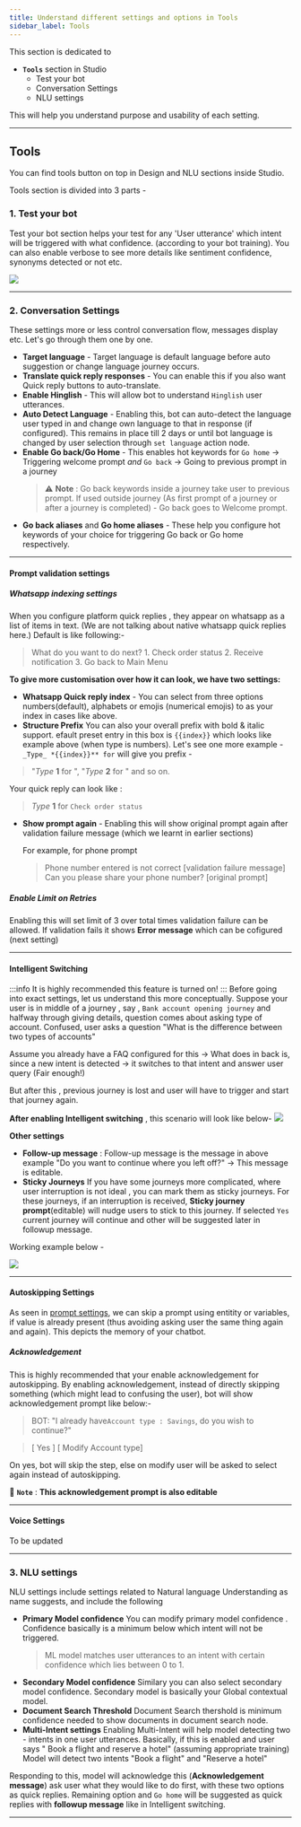 ```yaml
---
title: Understand different settings and options in Tools
sidebar_label: Tools 
---
```

This section is dedicated to
-  **`Tools`** section in Studio
    -  Test your bot
    -  Conversation Settings
    -  NLU settings

This will help you understand purpose and usability of each setting.

---

## Tools 
You can find tools button on top in Design and NLU sections inside Studio. 

Tools section is divided into 3 parts -

### 1. Test your bot

Test your bot section helps your test for any 'User utterance' which intent will be triggered with what confidence. (according to your bot training). 
You can also enable verbose to see more details like sentiment confidence, synonyms detected or not etc.

![](https://i.imgur.com/1Sb3ay3.gif)

---

### 2. Conversation Settings
These settings more or less control conversation flow, messages display etc. Let's go through them one by one. 

- **Target language** - Target language is default language before auto suggestion or change language journey occurs. 
- **Translate quick reply responses** - You can enable this if you also want Quick reply buttons to auto-translate. 
- **Enable Hinglish** - This will allow bot to understand `Hinglish` user utterances. 
- **Auto Detect Language** - Enabling this, bot can auto-detect the language user typed in and change own language to that in response (if configured). This remains in place till 2 days or until bot language is changed by user selection through `set language` action node. 
- **Enable Go back/Go Home** - This enables hot keywords for `Go home` -> Triggering welcome prompt *and* `Go back` -> Going to previous prompt in a journey
    > :warning: **Note** : Go back keywords inside a journey take user to previous prompt. If used outside journey (As first prompt of a journey or after a journey is completed) - Go back goes to Welcome prompt. 
- **Go back aliases** and **Go home aliases** - These help you configure hot keywords of your choice for triggering Go back or Go home respectively. 
---
#### Prompt validation settings
##### Whatsapp indexing settings
When you configure platform quick replies , they appear on whatsapp as a list of items in text. (We are not talking about native whatsapp quick replies here.)
Default is like following:-

> What do you want to do next?
        1. Check order status
        2. Receive notification
        3. Go back to Main Menu
        
**To give more customisation over how it can look, we have two settings:**
* **Whatsapp Quick reply index** - You can select from three options numbers(default), alphabets or emojis (numerical emojis) to as your index in cases like above.
* **Structure Prefix** You can also your overall prefix with bold & italic support. 
efault  preset entry in this box is `{{index}}` which looks like example above (when type is numbers).
    Let's see one more example -
    `_Type_ *{{index}}** for` will give you prefix  - 
> "*Type* **1** for ", "*Type* **2** for " and so on. 

Your quick reply can look like : 
> *Type* **1** for `Check order status`


- **Show prompt again** - Enabling this will show original prompt again after validation failure message (which we learnt in earlier sections)

    For example, for phone prompt
    > Phone number entered is not correct [validation failure message]
    > Can you please share your phone number? [original prompt]
        
##### **Enable Limit on Retries** 
 Enabling this will set limit of 3 over total times validation failure can be allowed. If validation fails it shows **Error message** which can be cofigured (next setting)

 ----   

#### **Intelligent Switching**
:::info
It is highly recommended this feature is turned on! 
:::
Before going into exact settings, let us understand this more conceptually. 
Suppose your user is in middle of a journey , say , `Bank account opening journey` and halfway through giving details, question comes about asking type of account. 
Confused, user asks a question "What is the difference between two types of accounts" 

Assume you already have a FAQ configured for this -> 
What does in back is, since a new intent is detected -> it switches to that intent and answer user query (Fair enough!)

But after this , previous journey is lost and user will have to trigger and start that journey again. 

**After enabling Intelligent switching** , this scenario will look like below- 
![](https://i.imgur.com/6JStpcm.gif)



**Other settings**
- **Follow-up message** : Follow-up message is the message in above example "Do you want to continue where you left off?" -> This message is editable. 
- **Sticky Journeys**
If you have some journeys more complicated, where user interruption is not ideal , you can mark them as sticky journeys. 
For these journeys, if an interruption is received, **Sticky journey prompt**(editable) will nudge users to stick to this journey. If selected `Yes` current journey will continue and other will be suggested later in followup message. 

Working example below - 

![](https://i.imgur.com/Nouk1jD.gif)

---

#### Autoskipping Settings
As seen in [prompt settings](./steps/prompts-and-messages/#prompt-settings), we can skip a prompt using entitity or variables, if value is already present (thus avoiding asking user the same thing again and again). 
This depicts the memory of your chatbot. 

##### Acknowledgement 
This is highly recommended that your enable acknowledgement for autoskipping. 
By enabling acknowledgement, instead of directly skipping something (which might lead to confusing the user), bot will show acknowledgement prompt like below:-
> BOT: "I already have`Account type : Savings`, do you wish to continue?"

>  [ Yes ] [ Modify Account type]

On yes, bot will skip the step, else on modify user will be asked to select again instead of autoskipping. 

📌 **`Note`** : **This acknowledgement prompt is also editable**

---

#### **Voice Settings**

To be updated

---

### 3. NLU settings

NLU settings include settings related to Natural language Understanding as name suggests, and include the following

- **Primary Model confidence**
You can modify primary model confidence . Confidence basically is a minimum below which intent will not be triggered. 
    > ML model matches user utterances to an intent with certain confidence which lies between 0 to 1. 
- **Secondary Model confidence** 
Similary you can also select secondary model confidence. Secondary model is basically your Global contextual model. 
- **Document Search Threshold** 
Document Search thershold is minimum confidence needed to show documents in document search node. 
- **Multi-Intent settings**
Enabling Multi-Intent will help model detecting two - intents in one user utterances. 
Basically, if this is enabled and user says
" Book a flight and reserve a hotel" (assuming appropriate training)
Model will detect two intents "Book a flight" and "Reserve a hotel"

Responding to this, model will acknowledge this (**Acknowledgement message**) ask user what they would like to do first, with these two options as quick replies. 
Remaining option and `Go home` will be suggested as quick replies with **followup message** like in Intelligent switching. 

---

